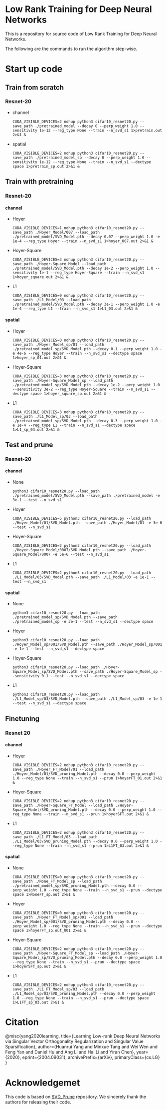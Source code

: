 # Low Rank Training for Deep Neural Networks
This is a repository for source code of Low Rank Training for Deep Neural Networks.

The following are the commands to run the algorithm step-wise.

# Start up code

## Train from scratch

### Resnet-20

* channel

  ```
  CUDA_VISIBLE_DEVICES=2 nohup python3 cifar10_resnet20.py --save_path ./pretrained_model --decay 0 --perp_weight 1.0 --sensitivity 1e-12 --reg_type None --train --n_svd_s1 1>pretrain.out 2>&1 &
  ```

* spatial

  ```
  CUDA_VISIBLE_DEVICES=2 nohup python3 cifar10_resnet20.py --save_path ./pretrained_model_sp --decay 0 --perp_weight 1.0 --sensitivity 1e-12 --reg_type None --train --n_svd_s1 --dectype space 1>pretrain_sp.out 2>&1 &
  ```


## Train with pretraining

### Resnet-20

#### channel

* Hoyer

  ```
  CUDA_VISIBLE_DEVICES=1 nohup python3 cifar10_resnet20.py --save_path ./Hoyer_Model/007 --load_path ./pretrained_model/SVD_Model.pth --decay 0.07 --perp_weight 1.0 -e 1e-4 --reg_type Hoyer --train --n_svd_s1 1>hoyer_007.out 2>&1 &
  ```

* Hoyer-Square

  ```
  CUDA_VISIBLE_DEVICES=3 nohup python3 cifar10_resnet20.py --save_path ./Hoyer-Square_Model --load_path ./pretrained_model/SVD_Model.pth --decay 1e-2 --perp_weight 1.0 --sensitivity 1e-1 --reg_type Hoyer-Square --train --n_svd_s1 1>hoyer_square.out 2>&1 &
  ```

* L1

  ```
  CUDA_VISIBLE_DEVICES=0 nohup python3 cifar10_resnet20.py --save_path ./L1_Model/03 --load_path ./pretrained_model/SVD_Model.pth --decay 3e-1 --perp_weight 1.0 -e 1e-4 --reg_type L1 --train --n_svd_s1 1>L1_03.out 2>&1 &
  ```



#### spatial

- Hoyer

  ```
  CUDA_VISIBLE_DEVICES=0 nohup python3 cifar10_resnet20.py --save_path ./Hoyer_Model_sp/01 --load_path ./pretrained_model_sp/SVD_Model.pth --decay 0.1 --perp_weight 1.0 -e 4e-6 --reg_type Hoyer --train --n_svd_s1 --dectype space 1>hoyer_sp_01.out 2>&1 &
  ```

- Hoyer-Square

  ```
  CUDA_VISIBLE_DEVICES=3 nohup python3 cifar10_resnet20.py --save_path ./Hoyer-Square_Model_sp --load_path ./pretrained_model_sp/SVD_Model.pth --decay 1e-2 --perp_weight 1.0 --sensitivity 3e-2 --reg_type Hoyer-Square --train --n_svd_s1 --dectype space 1>hoyer_square_sp.out 2>&1 &
  ```

- L1

  ```
  CUDA_VISIBLE_DEVICES=3 nohup python3 cifar10_resnet20.py --save_path ./L1_Model_sp/03 --load_path ./pretrained_model_sp/SVD_Model.pth --decay 0.3 --perp_weight 1.0 -e 1e-4 --reg_type L1 --train --n_svd_s1 --dectype space 1>L1_sp_03.out 2>&1 &
  ```


## Test and prune

### Resnet-20

#### channel

* None

  ```
  python3 cifar10_resnet20.py --load_path ./pretrained_model/SVD_Model.pth --save_path ./pretrained_model -e 3e-1 --test --n_svd_s1
  ```

* Hoyer

  ```
  CUDA_VISIBLE_DEVICES=5 python3 cifar10_resnet20.py --load_path ./Hoyer_Model/01/SVD_Model.pth --save_path ./Hoyer_Model/01 -e 3e-6 --test --n_svd_s1
  ```

* Hoyer-Square

  ```
  CUDA_VISIBLE_DEVICES=2 python3 cifar10_resnet20.py --load_path ./Hoyer-Square_Model/0007/SVD_Model.pth --save_path ./Hoyer-Square_Model/0007 -e 5e-6 --test --n_svd_s1
  ```

* L1

  ```
  CUDA_VISIBLE_DEVICES=2 python3 cifar10_resnet20.py --load_path ./L1_Model/03/SVD_Model.pth --save_path ./L1_Model/03 -e 1e-1 --test --n_svd_s1
  ```



#### spatial

* None

  ```
  python3 cifar10_resnet20.py --load_path ./pretrained_model_sp/SVD_Model.pth --save_path ./pretrained_model_sp -e 3e-1 --test --n_svd_s1 --dectype space
  ```

* Hoyer

  ```
  python3 cifar10_resnet20.py --load_path ./Hoyer_Model_sp/001/SVD_Model.pth --save_path ./Hoyer_Model_sp/001 -e 1e-1 --test --n_svd_s1 --dectype space
  ```

* Hoyer-Square

  ```
  python3 cifar10_resnet20.py --load_path ./Hoyer-Square_Model_sp/SVD_Model.pth --save_path ./Hoyer-Square_Model_sp --sensitivity 0.1 --test --n_svd_s1 --dectype space
  ```

* L1

  ```
  python3 cifar10_resnet20.py --load_path ./L1_Model_sp/03/SVD_Model.pth --save_path ./L1_Model_sp/03 -e 1e-1 --test --n_svd_s1 --dectype space
  ```

## Finetuning

### Resnet 20

#### channel

* Hoyer

  ```
  CUDA_VISIBLE_DEVICES=2 nohup python3 cifar10_resnet20.py --save_path ./Hoyer_FT_Model/01 --load_path ./Hoyer_Model/01/SVD_pruning_Model.pth --decay 0.0 --perp_weight 1.0 --reg_type None --train --n_svd_s1 --prun 1>hoyerFT_01.out 2>&1 &
  ```

* Hoyer-Square

  ```
  CUDA_VISIBLE_DEVICES=2 nohup python3 cifar10_resnet20.py --save_path ./Hoyer-Square_FT_Model --load_path ./Hoyer-Square_Model/SVD_pruning_Model.pth --decay 0.0 --perp_weight 1.0 --reg_type None --train --n_svd_s1 --prun 1>hoyerSFT.out 2>&1 &
  ```

* L1

  ```
  CUDA_VISIBLE_DEVICES=2 nohup python3 cifar10_resnet20.py --save_path ./L1_FT_Model/03 --load_path ./L1_Model/03/SVD_pruning_Model.pth --decay 0.0 --perp_weight 1.0 --reg_type None --train --n_svd_s1 --prun 1>L1FT_03.out 2>&1 &
  ```



#### spatial

* None

  ```
  CUDA_VISIBLE_DEVICES=0 nohup python3 cifar10_resnet20.py --save_path ./None_FT_Model_sp --load_path ./pretrained_model_sp/SVD_pruning_Model.pth --decay 0.0 --perp_weight 1.0 --reg_type None --train --n_svd_s1 --prun --dectype space 1>NoneFT_sp.out 2>&1 &
  ```

* Hoyer

  ```
  CUDA_VISIBLE_DEVICES=0 nohup python3 cifar10_resnet20.py --save_path ./Hoyer_FT_Model_sp/001 --load_path ./Hoyer_Model_sp/001/SVD_pruning_Model.pth --decay 0.0 --perp_weight 1.0 --reg_type None --train --n_svd_s1 --prun --dectype space 1>hoyerFT_sp.out_001 2>&1 &
  ```

* Hoyer-Square

  ```
  CUDA_VISIBLE_DEVICES=2 nohup python3 cifar10_resnet20.py --save_path ./Hoyer-Square_FT_Model_sp --load_path ./Hoyer-Square_Model_sp/SVD_pruning_Model.pth --decay 0.0 --perp_weight 1.0 --reg_type None --train --n_svd_s1 --prun --dectype space 1>hoyerSFT_sp.out 2>&1 &
  ```

* L1

  ```
  CUDA_VISIBLE_DEVICES=2 nohup python3 cifar10_resnet20.py --save_path ./L1_FT_Model_sp/03 --load_path ./L1_Model_sp/03/SVD_pruning_Model.pth --decay 0.0 --perp_weight 1.0 --reg_type None --train --n_svd_s1 --prun --dectype space 1>L1FT_sp_03.out 2>&1 &
  ```


# Citation
@misc{yang2020learning,
      title={Learning Low-rank Deep Neural Networks via Singular Vector Orthogonality Regularization and Singular Value Sparsification}, 
      author={Huanrui Yang and Minxue Tang and Wei Wen and Feng Yan and Daniel Hu and Ang Li and Hai Li and Yiran Chen},
      year={2020},
      eprint={2004.09031},
      archivePrefix={arXiv},
      primaryClass={cs.LG}
}
# Acknowledgemet 
This code is based on [SVD_Prune](https://github.com/yanghr/SVD_Prune_EDLCV.git) repository. We sincerely thank the authors for releasing their code.
